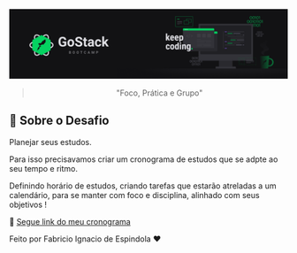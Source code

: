 <img alt = "Gostack" src = "./assets/bootcamp-gostack14.png" />

<p>
<blockquote align="center" > "Foco, Prática e Grupo" </blockquote>

## 🚩 Sobre o Desafio

Planejar seus estudos.

Para isso precisavamos criar um cronograma de estudos que se adpte ao seu tempo e ritmo. 

Definindo horário de estudos, criando tarefas que estarão atreladas a um calendário, para se manter com foco e disciplina, alinhado com seus objetivos !

📄 [Segue link do meu cronograma](https://www.notion.so/Cronograma-de-estudos-Gostack-14-9d920b398f39416d824ad4a66bca0fa9)

Feito por Fabricio Ignacio de Espindola ❤️